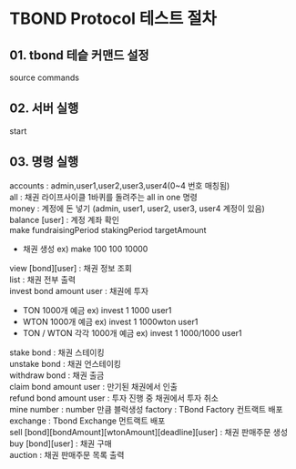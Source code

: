 # TBOND Protocol 테스트 절차

## 01. tbond 테슽 커맨드 설정

source commands

## 02. 서버 실행

start

## 03. 명령 실행

accounts : admin,user1,user2,user3,user4(0~4 번호 매칭됨)  
all : 채권 라이프사이클 1바퀴를 돌려주는 all in one 명령  
money : 계정에 돈 넣기 (admin, user1, user2, user3, user4 계정이 있음)  
balance [user] : 계정 계좌 확인  
make fundraisingPeriod stakingPeriod targetAmount
- 채권 생성 ex) make 100 100 10000  

view [bond][user] : 채권 정보 조회  
list : 채권 전부 출력  
invest bond amount user : 채권에 투자
- TON 1000개 예금 ex) invest 1 1000 user1
- WTON 1000개 예금 ex) invest 1 1000wton user1
- TON / WTON 각각 1000개 예금 ex) invest 1 1000/1000 user1  

stake bond : 채권 스테이킹  
unstake bond : 채권 언스테이킹  
withdraw bond : 채권 출금  
claim bond amount user : 만기된 채권에서 인출  
refund bond amount user : 투자 진행 중 채권에서 투자 취소  
mine number : number 만큼 블럭생성
factory : TBond Factory 컨트랙트 배포  
exchange : Tbond Exchange 먼트랙트 배포  
sell [bond][bondAmount][wtonAmount][deadline][user] : 채권 판매주문 생성  
buy [bond][user] : 채권 구매  
auction : 채권 판매주문 목록 출력  
